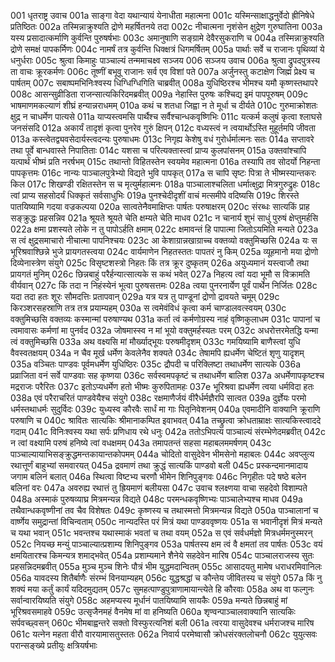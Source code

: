 001  धृतराष्ट्र उवाच
001a साङ्गा वेदा यथान्यायं येनाधीता महात्मना
001c यस्मिन्साक्षाद्धनुर्वेदो ह्रीनिषेधे प्रतिष्ठितः
002a तस्मिन्नाक्रुश्यति द्रोणे महर्षितनये तदा
002c नीचात्मना नृशंसेन क्षुद्रेण गुरुघातिना
003a यस्य प्रसादात्कर्माणि कुर्वन्ति पुरुषर्षभाः
003c अमानुषाणि सङ्ग्रामे देवैरसुकराणि च
004a तस्मिन्नाक्रुश्यति द्रोणे समक्षं पापकर्मिणः
004c नामर्षं तत्र कुर्वन्ति धिक्क्षत्रं धिगमर्षितम्
005a पार्थाः सर्वे च राजानः पृथिव्यां ये धनुर्धराः
005c श्रुत्वा किमाहुः पाञ्चाल्यं तन्ममाचक्ष्व सञ्जय
006  सञ्जय उवाच
006a श्रुत्वा द्रुपदपुत्रस्य ता वाचः क्रूरकर्मणः
006c तूष्णीं बभूवू राजानः सर्व एव विशां पते
007a अर्जुनस्तु कटाक्षेण जिह्मं प्रेक्ष्य च पार्षतम्
007c सबाष्पमभिनिःश्वस्य धिग्धिग्धिगिति चाब्रवीत्
008a युधिष्ठिरश्च भीमश्च यमौ कृष्णस्तथापरे
008c आसन्सुव्रीडिता राजन्सात्यकिरिदमब्रवीत्
009a नेहास्ति पुरुषः कश्चिद्य इमं पापपूरुषम्
009c भाषमाणमकल्याणं शीघ्रं हन्यान्नराधमम्
010a कथं च शतधा जिह्वा न ते मूर्धा च दीर्यते
010c गुरुमाक्रोशतः क्षुद्र न चाधर्मेण पात्यसे
011a याप्यस्त्वमसि पार्थैश्च सर्वैश्चान्धकवृष्णिभिः
011c यत्कर्म कलुषं कृत्वा श्लाघसे जनसंसदि
012a अकार्यं तादृशं कृत्वा पुनरेव गुरुं क्षिपन्
012c वध्यस्त्वं न त्वयार्थोऽस्ति मुहूर्तमपि जीवता
013a कस्त्वेतद्व्यवसेदार्यस्त्वदन्यः पुरुषाधमः
013c निगृह्य केशेषु वधं गुरोर्धर्मात्मनः सतः
014a सप्तावरे तथा पूर्वे बान्धवास्ते निपातिताः
014c यशसा च परित्यक्तास्त्वां प्राप्य कुलपांसनम्
015a उक्तवांश्चापि यत्पार्थं भीष्मं प्रति नरर्षभम्
015c तथान्तो विहितस्तेन स्वयमेव महात्मना
016a तस्यापि तव सोदर्यो निहन्ता पापकृत्तमः
016c नान्यः पाञ्चालपुत्रेभ्यो विद्यते भुवि पापकृत्
017a स चापि सृष्टः पित्रा ते भीष्मस्यान्तकरः किल
017c शिखण्डी रक्षितस्तेन स च मृत्युर्महात्मनः
018a पाञ्चालाश्चलिता धर्मात्क्षुद्रा मित्रगुरुद्रुहः
018c त्वां प्राप्य सहसोदर्यं धिक्कृतं सर्वसाधुभिः
019a पुनश्चेदीदृशीं वाचं मत्समीपे वदिष्यसि
019c शिरस्ते पातयिष्यामि गदया वज्रकल्पया
020a सात्वतेनैवमाक्षिप्तः पार्षतः परुषाक्षरम्
020c संरब्धः सात्यकिं प्राह सङ्क्रुद्धः प्रहसन्निव
021a श्रूयते श्रूयते चेति क्षम्यते चेति माधव
021c न चानार्य शुभं साधुं पुरुषं क्षेप्तुमर्हसि
022a क्षमा प्रशस्यते लोके न तु पापोऽर्हति क्षमाम्
022c क्षमावन्तं हि पापात्मा जितोऽयमिति मन्यते
023a स त्वं क्षुद्रसमाचारो नीचात्मा पापनिश्चयः
023c आ केशाग्रान्नखाग्राच्च वक्तव्यो वक्तुमिच्छसि
024a यः स भूरिश्रवाश्छिन्ने भुजे प्रायगतस्त्वया
024c वार्यमाणेन निहतस्ततः पापतरं नु किम्
025a व्यूहमानो मया द्रोणो दिव्येनास्त्रेण संयुगे
025c विसृष्टशस्त्रो निहतः किं तत्र क्रूर दुष्कृतम्
026a अयुध्यमानं यस्त्वाजौ तथा प्रायगतं मुनिम्
026c छिन्नबाहुं परैर्हन्यात्सात्यके स कथं भवेत्
027a निहत्य त्वां यदा भूमौ स विक्रामति वीर्यवान्
027c किं तदा न निहंस्येनं भूत्वा पुरुषसत्तमः
028a त्वया पुनरनार्येण पूर्वं पार्थेन निर्जितः
028c यदा तदा हतः शूरः सौमदत्तिः प्रतापवान्
029a यत्र यत्र तु पाण्डूनां द्रोणो द्रावयते चमूम्
029c किरञ्शरसहस्राणि तत्र तत्र प्रयाम्यहम्
030a स त्वमेवंविधं कृत्वा कर्म चाण्डालवत्स्वयम्
030c वक्तुमिच्छसि वक्तव्यः कस्मान्मां परुषाण्यथ
031a कर्ता त्वं कर्मणोग्रस्य नाहं वृष्णिकुलाधम
031c पापानां च त्वमावासः कर्मणां मा पुनर्वद
032a जोषमास्स्व न मां भूयो वक्तुमर्हस्यतः परम्
032c अधरोत्तरमेतद्धि यन्मा त्वं वक्तुमिच्छसि
033a अथ वक्ष्यसि मां मौर्ख्याद्भूयः परुषमीदृशम्
033c गमयिष्यामि बाणैस्त्वां युधि वैवस्वतक्षयम्
034a न चैव मूर्ख धर्मेण केवलेनैव शक्यते
034c तेषामपि ह्यधर्मेण चेष्टितं शृणु यादृशम्
035a वञ्चितः पाण्डवः पूर्वमधर्मेण युधिष्ठिरः
035c द्रौपदी च परिक्लिष्टा तथाधर्मेण सात्यके
036a प्रव्राजिता वनं सर्वे पाण्डवाः सह कृष्णया
036c सर्वस्वमपकृष्टं च तथाधर्मेण बालिश
037a अधर्मेणापकृष्टश्च मद्रराजः परैरितः
037c इतोऽप्यधर्मेण हतो भीष्मः कुरुपितामहः
037e भूरिश्रवा ह्यधर्मेण त्वया धर्मविदा हतः
038a एवं परैराचरितं पाण्डवेयैश्च संयुगे
038c रक्षमाणैर्जयं वीरैर्धर्मज्ञैरपि सात्वत
039a दुर्ज्ञेयः परमो धर्मस्तथाधर्मः सुदुर्विदः
039c युध्यस्व कौरवैः सार्धं मा गाः पितृनिवेशनम्
040a एवमादीनि वाक्यानि क्रूराणि परुषाणि च
040c श्रावितः सात्यकिः श्रीमानाकम्पित इवाभवत्
041a तच्छ्रुत्वा क्रोधताम्राक्षः सात्यकिस्त्वाददे गदाम्
041c विनिःश्वस्य यथा सर्पः प्रणिधाय रथे धनुः
042a ततोऽभिपत्य पाञ्चाल्यं संरम्भेणेदमब्रवीत्
042c न त्वां वक्ष्यामि परुषं हनिष्ये त्वां वधक्षमम्
043a तमापतन्तं सहसा महाबलममर्षणम्
043c पाञ्चाल्यायाभिसङ्क्रुद्धमन्तकायान्तकोपमम्
044a चोदितो वासुदेवेन भीमसेनो महाबलः
044c अवप्लुत्य रथात्तूर्णं बाहुभ्यां समवारयत्
045a द्रवमाणं तथा क्रुद्धं सात्यकिं पाण्डवो बली
045c प्रस्कन्दमानमादाय जगाम बलिनं बलात्
046a स्थित्वा विष्टभ्य चरणौ भीमेन शिनिपुङ्गवः
046c निगृहीतः पदे षष्ठे बलेन बलिनां वरः
047a अवरुह्य रथात्तं तु ह्रियमाणं बलीयसा
047c उवाच श्लक्ष्णया वाचा सहदेवो विशाम्पते
048a अस्माकं पुरुषव्याघ्र मित्रमन्यन्न विद्यते
048c परमन्धकवृष्णिभ्यः पाञ्चालेभ्यश्च माधव
049a तथैवान्धकवृष्णीनां तव चैव विशेषतः
049c कृष्णस्य च तथास्मत्तो मित्रमन्यन्न विद्यते
050a पाञ्चालानां च वार्ष्णेय समुद्रान्तां विचिन्वताम्
050c नान्यदस्ति परं मित्रं यथा पाण्डववृष्णयः
051a स भवानीदृशं मित्रं मन्यते च यथा भवान्
051c भवन्तश्च यथास्माकं भवतां च तथा वयम्
052a स एवं सर्वधर्मज्ञो मित्रधर्ममनुस्मरन्
052c नियच्छ मन्युं पाञ्चाल्यात्प्रशाम्य शिनिपुङ्गव
053a पार्षतस्य क्षम त्वं वै क्षमतां तव पार्षतः
053c वयं क्षमयितारश्च किमन्यत्र शमाद्भवेत्
054a प्रशाम्यमाने शैनेये सहदेवेन मारिष
054c पाञ्चालराजस्य सुतः प्रहसन्निदमब्रवीत्
055a मुञ्च मुञ्च शिनेः पौत्रं भीम युद्धमदान्वितम्
055c आसादयतु मामेष धराधरमिवानिलः
056a यावदस्य शितैर्बाणैः संरम्भं विनयाम्यहम्
056c युद्धश्रद्धां च कौन्तेय जीवितस्य च संयुगे
057a किं नु शक्यं मया कर्तुं कार्यं यदिदमुद्यतम्
057c सुमहत्पाण्डुपुत्राणामायान्त्येते हि कौरवाः
058a अथ वा फल्गुनः सर्वान्वारयिष्यति संयुगे
058c अहमप्यस्य मूर्धानं पातयिष्यामि सायकैः
059a मन्यते छिन्नबाहुं मां भूरिश्रवसमाहवे
059c उत्सृजैनमहं वैनमेष मां वा हनिष्यति
060a शृण्वन्पाञ्चालवाक्यानि सात्यकिः सर्पवच्छ्वसन्
060c भीमबाह्वन्तरे सक्तो विस्फुरत्यनिशं बली
061a त्वरया वासुदेवश्च धर्मराजश्च मारिष
061c यत्नेन महता वीरौ वारयामासतुस्ततः
062a निवार्य परमेष्वासौ क्रोधसंरक्तलोचनौ
062c युयुत्सवः परान्सङ्ख्ये प्रतीयुः क्षत्रियर्षभाः

